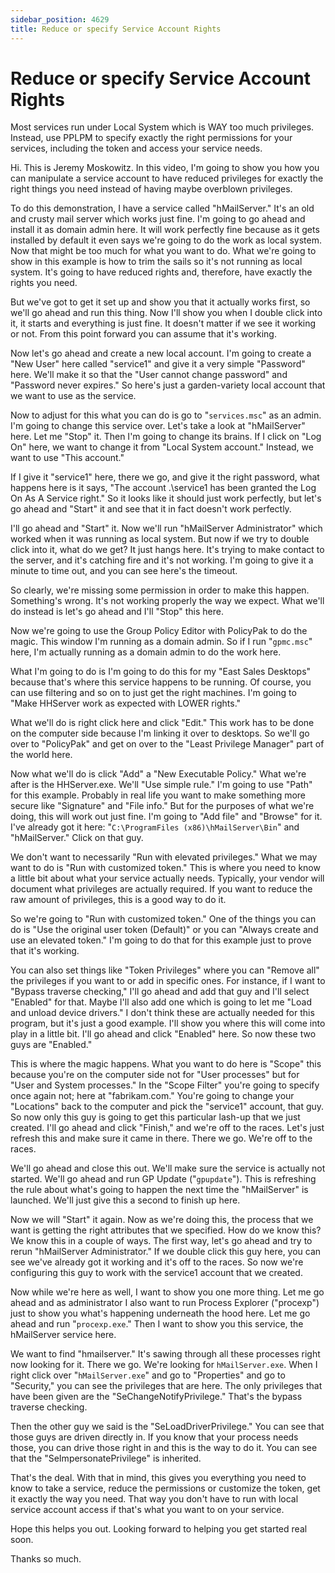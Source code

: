 ```yaml
---
sidebar_position: 4629
title: Reduce or specify Service Account Rights
---
```


# Reduce or specify Service Account Rights

Most services run under Local System which is WAY too much privileges. Instead, use PPLPM to specify exactly the right permissions for your services, including the token and access your service needs.

Hi. This is Jeremy Moskowitz. In this video, I'm going to show you how you can manipulate a service account to have reduced privileges for exactly the right things you need instead of having maybe overblown privileges.

To do this demonstration, I have a service called "hMailServer." It's an old and crusty mail server which works just fine. I'm going to go ahead and install it as domain admin here. It will work perfectly fine because as it gets installed by default it even says we're going to do the work as local system. Now that might be too much for what you want to do. What we're going to show in this example is how to trim the sails so it's not running as local system. It's going to have reduced rights and, therefore, have exactly the rights you need.

But we've got to get it set up and show you that it actually works first, so we'll go ahead and run this thing. Now I'll show you when I double click into it, it starts and everything is just fine. It doesn't matter if we see it working or not. From this point forward you can assume that it's working.

Now let's go ahead and create a new local account. I'm going to create a "New User" here called "service1" and give it a very simple "Password" here. We'll make it so that the "User cannot change password" and "Password never expires." So here's just a garden-variety local account that we want to use as the service.

Now to adjust for this what you can do is go to "`services.msc`" as an admin. I'm going to change this service over. Let's take a look at "hMailServer" here. Let me "Stop" it. Then I'm going to change its brains. If I click on "Log On" here, we want to change it from "Local System account." Instead, we want to use "This account."

If I give it "service1" here, there we go, and give it the right password, what happens here is it says, "The account .\service1 has been granted the Log On As A Service right." So it looks like it should just work perfectly, but let's go ahead and "Start" it and see that it in fact doesn't work perfectly.

I'll go ahead and "Start" it. Now we'll run "hMailServer Administrator" which worked when it was running as local system. But now if we try to double click into it, what do we get? It just hangs here. It's trying to make contact to the server, and it's catching fire and it's not working. I'm going to give it a minute to time out, and you can see here's the timeout.

So clearly, we're missing some permission in order to make this happen. Something's wrong. It's not working properly the way we expect. What we'll do instead is let's go ahead and I'll "Stop" this here.

Now we're going to use the Group Policy Editor with PolicyPak to do the magic. This window I'm running as a domain admin. So if I run "`gpmc.msc`" here, I'm actually running as a domain admin to do the work here.

What I'm going to do is I'm going to do this for my "East Sales Desktops" because that's where this service happens to be running. Of course, you can use filtering and so on to just get the right machines. I'm going to "Make HHServer work as expected with LOWER rights."

What we'll do is right click here and click "Edit." This work has to be done on the computer side because I'm linking it over to desktops. So we'll go over to "PolicyPak" and get on over to the "Least Privilege Manager" part of the world here.

Now what we'll do is click "Add" a "New Executable Policy." What we're after is the HHServer.exe. We'll "Use simple rule." I'm going to use "Path" for this example. Probably in real life you want to make something more secure like "Signature" and "File info." But for the purposes of what we're doing, this will work out just fine. I'm going to "Add file" and "Browse" for it. I've already got it here: "`C:\ProgramFiles (x86)\hMailServer\Bin`" and "hMailServer." Click on that guy.

We don't want to necessarily "Run with elevated privileges." What we may want to do is "Run with customized token." This is where you need to know a little bit about what your service actually needs. Typically, your vendor will document what privileges are actually required. If you want to reduce the raw amount of privileges, this is a good way to do it.

So we're going to "Run with customized token." One of the things you can do is "Use the original user token (Default)" or you can "Always create and use an elevated token." I'm going to do that for this example just to prove that it's working.

You can also set things like "Token Privileges" where you can "Remove all" the privileges if you want to or add in specific ones. For instance, if I want to "Bypass traverse checking," I'll go ahead and add that guy and I'll select "Enabled" for that. Maybe I'll also add one which is going to let me "Load and unload device drivers." I don't think these are actually needed for this program, but it's just a good example. I'll show you where this will come into play in a little bit. I'll go ahead and click "Enabled" here. So now these two guys are "Enabled."

This is where the magic happens. What you want to do here is "Scope" this because you're on the computer side not for "User processes" but for "User and System processes." In the "Scope Filter" you're going to specify once again not; here at "fabrikam.com." You're going to change your "Locations" back to the computer and pick the "service1" account, that guy. So now only this guy is going to get this particular lash-up that we just created. I'll go ahead and click "Finish," and we're off to the races. Let's just refresh this and make sure it came in there. There we go. We're off to the races.

We'll go ahead and close this out. We'll make sure the service is actually not started. We'll go ahead and run GP Update ("`gpupdate`"). This is refreshing the rule about what's going to happen the next time the "hMailServer" is launched. We'll just give this a second to finish up here.

Now we will "Start" it again. Now as we're doing this, the process that we want is getting the right attributes that we specified. How do we know this? We know this in a couple of ways. The first way, let's go ahead and try to rerun "hMailServer Administrator." If we double click this guy here, you can see we've already got it working and it's off to the races. So now we're configuring this guy to work with the service1 account that we created.

Now while we're here as well, I want to show you one more thing. Let me go ahead and as administrator I also want to run Process Explorer ("procexp") just to show you what's happening underneath the hood here. Let me go ahead and run "`procexp.exe`." Then I want to show you this service, the hMailServer service here.

We want to find "hmailserver." It's sawing through all these processes right now looking for it. There we go. We're looking for `hMailServer.exe`. When I right click over "`hMailServer.exe`" and go to "Properties" and go to "Security," you can see the privileges that are here. The only privileges that have been given are the "SeChangeNotifyPrivilege." That's the bypass traverse checking.

Then the other guy we said is the "SeLoadDriverPrivilege." You can see that those guys are driven directly in. If you know that your process needs those, you can drive those right in and this is the way to do it. You can see that the "SeImpersonatePrivilege" is inherited.

That's the deal. With that in mind, this gives you everything you need to know to take a service, reduce the permissions or customize the token, get it exactly the way you need. That way you don't have to run with local service account access if that's what you want to on your service.

Hope this helps you out. Looking forward to helping you get started real soon.

Thanks so much.